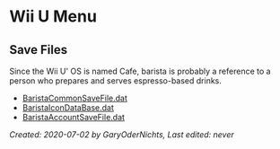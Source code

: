 # Wii U Menu

<h2>Save Files</h2>  

Since the Wii U' OS is named Cafe, barista is probably a reference to a person who prepares and serves espresso-based drinks.
- [BaristaCommonSaveFile.dat](nand-files/wiiu-menu/baristacommonsavefile)  
- [BaristaIconDataBase.dat](nand-files/wiiu-menu/baristaicondatabase)  
- [BaristaAccountSaveFile.dat](nand-files/wiiu-menu/baristaaccountsavefile)

<i>Created: 2020-07-02 by GaryOderNichts, Last edited: never</i>